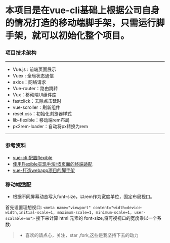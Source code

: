 # 本项目是在vue-cli基础上根据公司自身的情况打造的移动端脚手架，只需运行脚手架，就可以初始化整个项目。

### 项目技术架构
***
*   Vue.js : 前端页面展示
*   Vuex : 全局状态通信
*   axios：网络请求
*   Vue-router：路由跳转
*   Vux：移动端UI组件库
*   fastclick：去除点击延时
*   vue-scroller：刷新组件
*   reset.css：初始化浏览器样式
*   lib-flexible：移动端rem布局
*   px2rem-loader：自动将px转换为rem
***
### 参考资料

*   [vue-cli 配置flexible](https://segmentfault.com/a/1190000011883121#articleHeader2)
*   [使用Flexible实现手淘H5页面的终端适配](https://www.w3cplus.com/mobile/lib-flexible-for-html5-layout.html)
*   [vue-打造webapp项目的脚手架](https://www.jianshu.com/p/00b2bd13b075)

### 移动端适配

*    根据不同屏幕动态写入font-size，以rem作为宽度单位，固定布局视口。

首先设置理想视口:
`<meta name="viewport" content="width=device-width,initial-scale=1, maximum-scale=1, minimum-scale=1, user-scalable=no">`
接下来计算 html 元素的 font-size,将可视视口的宽度乘以一个系数:

>  * 喜欢的请点心，关注，star ,fork,这些是我坚持下去的动力
